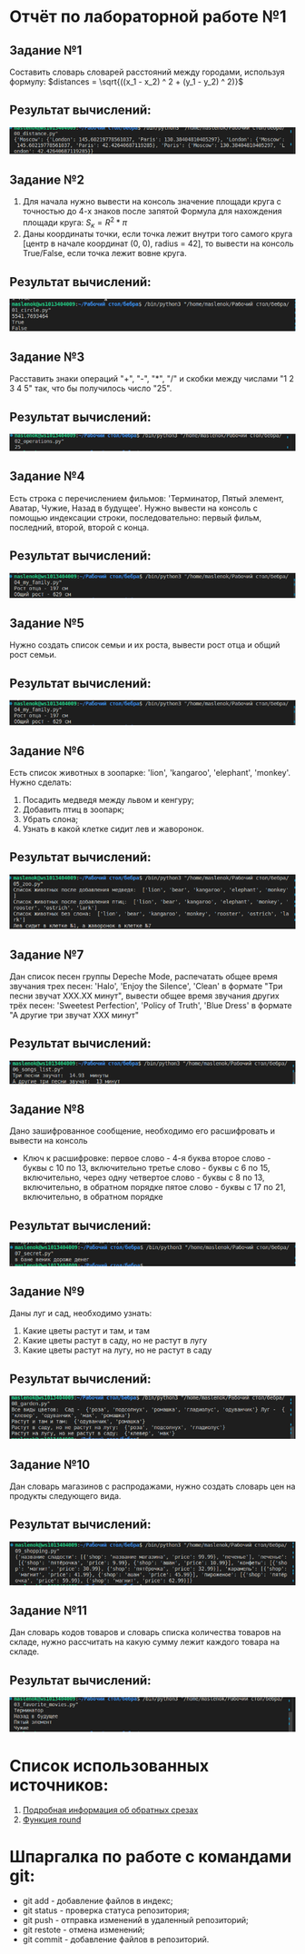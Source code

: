 # Отчёт по лабораторной работе №1

## Задание №1
Составить словарь словарей расстояний между городами, используя формулу: 
$distances = \sqrt{((x_1 - x_2) ^ 2 + (y_1 - y_2) ^ 2)}$
## Результат вычислений: 
![](https://github.com/manabreako/python/blob/main/%D0%B1%D0%B5%D0%B1%D1%80%D0%B0/SCRENS/0.png)

## Задание №2
1) Для начала нужно вывести на консоль значение площади круга с точностью до 4-х знаков после запятой 
Формула для нахождения площади круга: $S_к = R^2 * \pi$
2) Даны координаты точки, если точка лежит внутри того самого круга [центр в начале координат (0, 0), radius = 42], то вывести на консоль True/False, если точка лежит вовне круга.
## Результат вычислений:
![](https://github.com/manabreako/python/blob/main/%D0%B1%D0%B5%D0%B1%D1%80%D0%B0/SCRENS/2%E2%81%842.png)

## Задание №3
Расставить знаки операций "+", "-", "*", "/" и скобки между числами "1 2 3 4 5" так, что бы получилось число "25".
## Результат вычислений:
![](https://github.com/manabreako/python/blob/main/%D0%B1%D0%B5%D0%B1%D1%80%D0%B0/SCRENS/2.png)

## Задание №4
Есть строка с перечислением фильмов: 'Терминатор, Пятый элемент, Аватар, Чужие, Назад в будущее'. 
Нужно вывести на консоль с помощью индексации строки, последовательно: первый фильм, последний, второй, второй с конца.
## Результат вычислений:
![](https://github.com/manabreako/python/blob/main/%D0%B1%D0%B5%D0%B1%D1%80%D0%B0/SCRENS/4.png)

## Задание №5
Нужно создать список семьи и их роста, вывести рост отца и общий рост семьи.
## Результат вычислений:
![](https://github.com/manabreako/python/blob/main/%D0%B1%D0%B5%D0%B1%D1%80%D0%B0/SCRENS/4.png)

## Задание №6
Есть список животных в зоопарке: 'lion', 'kangaroo', 'elephant', 'monkey'. Нужно сделать:
1) Посадить медведя между львом и кенгуру;
2) Добавить птиц в зоопарк;
3) Убрать слона;
4) Узнать в какой клетке сидит лев и жаворонок.
## Результат вычислений:
![](https://github.com/manabreako/python/blob/main/%D0%B1%D0%B5%D0%B1%D1%80%D0%B0/SCRENS/5.png)

## Задание №7
Дан список песен группы Depeche Mode, распечатать общее время звучания трех песен: 'Halo', 'Enjoy the Silence', 'Clean' в формате "Три песни звучат ХХХ.ХХ минут", вывести общее время звучания других трёх песен: 'Sweetest Perfection', 'Policy of Truth', 'Blue Dress' в формате "А другие три звучат ХХХ минут"
## Результат вычислений:
![](https://github.com/manabreako/python/blob/main/%D0%B1%D0%B5%D0%B1%D1%80%D0%B0/SCRENS/6.png)

## Задание №8
Дано зашифрованное сообщение, необходимо его расшифровать и вывести на консоль
* Ключ к расшифровке:
первое слово - 4-я буква
второе слово - буквы с 10 по 13, включительно
третье слово - буквы с 6 по 15, включительно, через одну
четвертое слово - буквы с 8 по 13, включительно, в обратном порядке
пятое слово - буквы с 17 по 21, включительно, в обратном порядке
## Результат вычислений: 
![](https://github.com/manabreako/python/blob/main/%D0%B1%D0%B5%D0%B1%D1%80%D0%B0/SCRENS/7.png)

## Задание №9
Даны луг и сад, необходимо узнать:
1) Какие цветы растут и там, и там
2) Какие цветы растут в саду, но не растут в лугу
3) Какие цветы растут на лугу, но не растут в саду
## Результат вычислений:
![](https://github.com/manabreako/python/blob/main/%D0%B1%D0%B5%D0%B1%D1%80%D0%B0/SCRENS/8.png)

## Задание №10
Дан словарь магазинов с распродажами, нужно создать словарь цен на продукты следующего вида.
## Результат вычислений:
![](https://github.com/manabreako/python/blob/main/%D0%B1%D0%B5%D0%B1%D1%80%D0%B0/SCRENS/9.png)

## Задание №11
Дан словарь кодов товаров и словарь списка количества товаров на складе, нужно рассчитать на какую сумму лежит каждого товара на складе.
## Результат вычислений:
![](https://github.com/manabreako/python/blob/main/%D0%B1%D0%B5%D0%B1%D1%80%D0%B0/SCRENS/Screenshot_20250220_142009.png)

# Список использованных источников: 
1) [Подробная информация об обратных срезах](https://clck.ru/MfEMS)
2) [Функция round](https://docs.python.org/3/search.html?q=round)

# Шпаргалка по работе с командами git:
* git add - добавление файлов в индекс;
* git status - проверка статуса репозитория;
* git push - отправка изменений в удаленный репозиторий;
* git restote - отмена изменений;
* git commit - добавление файлов в репозиторий.
